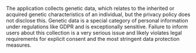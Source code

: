 The application collects genetic data, which relates to the inherited or acquired genetic characteristics of an individual, but the privacy policy does not disclose this. Genetic data is a special category of personal information under regulations like GDPR and is exceptionally sensitive. Failure to inform users about this collection is a very serious issue and likely violates legal requirements for explicit consent and the most stringent data protection measures.